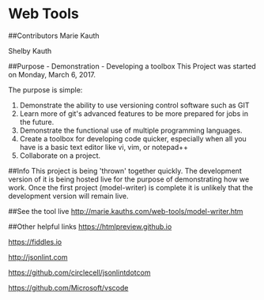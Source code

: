 # Web Tools

##Contributors
Marie Kauth

Shelby Kauth

##Purpose - Demonstration - Developing a toolbox
This Project was started on Monday, March 6, 2017. 

The purpose is simple:
 1. Demonstrate the ability to use versioning control software such as GIT
 2. Learn more of git's advanced features to be more prepared for jobs in the
    future.
 3. Demonstrate the functional use of multiple programming languages.
 4. Create a toolbox for developing code quicker, especially when all you 
    have is a basic text editor like vi, vim, or notepad++
 5. Collaborate on a project.

##Info 
This project is being 'thrown' together quickly. The development version of 
it is being hosted live for the purpose of demonstrating how we work. Once 
the first project (model-writer) is complete it is unlikely that the development
version will remain live.

##See the tool live
http://marie.kauths.com/web-tools/model-writer.htm

##Other helpful links
https://htmlpreview.github.io

https://fiddles.io

http://jsonlint.com

https://github.com/circlecell/jsonlintdotcom

https://github.com/Microsoft/vscode